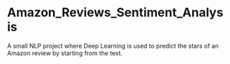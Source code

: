 # Amazon_Reviews_Sentiment_Analysis
A small NLP project where Deep Learning is used to predict the stars of an Amazon review by starting from the text.
